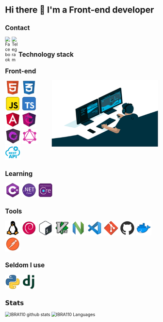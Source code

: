 <head>
	<link rel="stylesheet" href="css/style.css">
</head>
 
# Hi there 👋 I'm a Front-end developer

## Contact

<a href="https://www.facebook.com/mamedovprogrammer/" target='_blank'>
		<img align="left" alt="Facebook" width="22px" src="https://cdn-icons-png.flaticon.com/512/124/124010.png" />
</a>
<a href="https://t.me/IbraGMan" target='_blank'>
  <img align="left" alt="Telegram" width="22px" src="https://camo.githubusercontent.com/5c1975da7d9ab735ceb71c57b6c7e48ff3e08ca4/68747470733a2f2f6564656e742e6769746875622e696f2f537570657254696e7949636f6e732f696d616765732f7376672f74656c656772616d2e737667">
</a>

</br>

## Technology stack

## Front-end

<img align="right" alt="GIF" src="https://github.com/DJWOMS/DJWOMS/blob/main/code.gif?raw=true" width="350" height="220" />


<div class='end'>
<img src='images/html5.png' style="width: 50px; height: 50px;">
<img src='images/css3.png' style="width: 50px; height: 50px;">
<img src='images/javascript.png' style="width: 50px; height: 50px;">
<img src='images/typescript.png' style="width: 50px; height: 50px;">
<img src='images/angular.png' style="width: 50px; height: 50px;">
<img src='images/rxjs.png' style="width: 50px; height: 50px;">
<img src='images/ngrx.png' style="width: 52px; height: 52px;">
<img src='images/graphql.png' style="width: 50px; height: 50px;">
<img src='images/restAPI.png' style="width: 50px; height: 50px;">
</div>

## Learning

<div class='end'>
<img src='images/csharp.png' style="width: 50px; height: 50px;">
<img src='images/netCore.png' style="width: 50px; height: 50px;">
<img src='images/entityFramework.png' style="width: 50px; height: 50px;">
</div>

## Tools

<div class='end'>
<img src='images/linux.png' style="width: 50px; height: 50px;">
<img src='images/debian.png' style="width: 50px; height: 50px;">
<img src='images/bash.png' style="width: 50px; height: 50px;">
<img src='images/vim.png' style="width: 50px; height: 50px;">
<img src='images/neovim.png' style="width: 50px; height: 50px;">
<img src='images/vscode.png' style="width: 50px; height: 50px;">
<img src='images/git.png' style="width: 50px; height: 50px;">
<img src='images/github.png' style="width: 50px; height: 50px;">
<img src='images/docker.png' style="width: 50px; height: 50px;">
<img src='images/postman.png' style="width: 50px; height: 50px;">
</div>

## Seldom I use

<div class='end'>
<img src='images/python.png' style="width: 50px; height: 50px;">
<img src='images/django.png' style="width: 50px; height: 50px;">
</div>

## 𝗦𝘁𝗮𝘁𝘀
![IBRA110 github stats](https://github-readme-stats.vercel.app/api?username=IBRA110&show_icons=true&theme=tokyonight&include_all_commits=true&count_private=true)
![IBRA110 Languages](https://github-readme-stats.vercel.app/api/top-langs/?username=IBRA110&layout=compact&count_private=true&theme=tokyonight)

